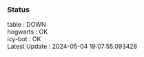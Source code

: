 ### Status


table : DOWN  
hogwarts : OK  
icy-bot : OK  
Latest Update : 2024-05-04 19:07:55.093428
